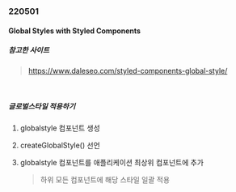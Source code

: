### 220501

#### Global Styles with Styled Components

##### 참고한 사이트

> https://www.daleseo.com/styled-components-global-style/

<br>

##### 글로벌스타일 적용하기

1. globalstyle 컴포넌트 생성

2. createGlobalStyle() 선언

3. globalstyle 컴포넌트를 애플리케이션 최상위 컴포넌트에 추가

   > 하위 모든 컴포넌트에 해당 스타일 일괄 적용